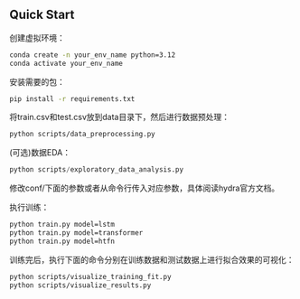## Quick Start

创建虚拟环境：

```bash
conda create -n your_env_name python=3.12
conda activate your_env_name
```

安装需要的包：

```bash
pip install -r requirements.txt
```

将train.csv和test.csv放到data目录下，然后进行数据预处理：

```bash
python scripts/data_preprocessing.py
```

(可选)数据EDA：

```python
python scripts/exploratory_data_analysis.py
```

修改conf/下面的参数或者从命令行传入对应参数，具体阅读hydra官方文档。

执行训练：

```bash
python train.py model=lstm
python train.py model=transformer
python train.py model=htfn
```

训练完后，执行下面的命令分别在训练数据和测试数据上进行拟合效果的可视化：

```bash
python scripts/visualize_training_fit.py
python scripts/visualize_results.py
```
